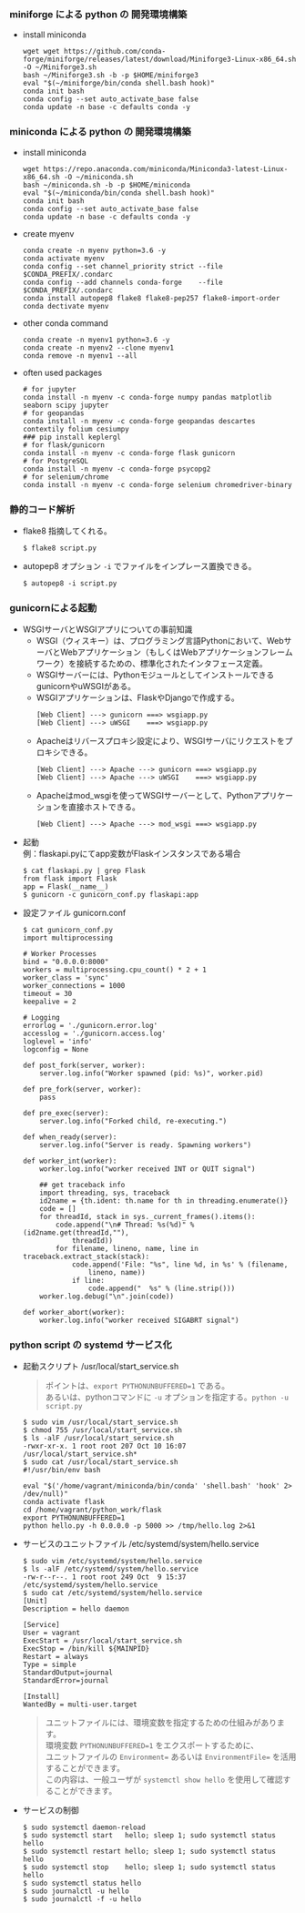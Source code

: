 ### miniforge による python の 開発環境構築
- install miniconda
  ```console
  wget wget https://github.com/conda-forge/miniforge/releases/latest/download/Miniforge3-Linux-x86_64.sh -O ~/Miniforge3.sh
  bash ~/Miniforge3.sh -b -p $HOME/miniforge3
  eval "$(~/miniforge/bin/conda shell.bash hook)"
  conda init bash
  conda config --set auto_activate_base false
  conda update -n base -c defaults conda -y
  ```

### miniconda による python の 開発環境構築
- install miniconda
  ```console
  wget https://repo.anaconda.com/miniconda/Miniconda3-latest-Linux-x86_64.sh -O ~/miniconda.sh
  bash ~/miniconda.sh -b -p $HOME/miniconda
  eval "$(~/miniconda/bin/conda shell.bash hook)"
  conda init bash
  conda config --set auto_activate_base false
  conda update -n base -c defaults conda -y
  ```
- create myenv
  ```console
  conda create -n myenv python=3.6 -y
  conda activate myenv
  conda config --set channel_priority strict --file $CONDA_PREFIX/.condarc
  conda config --add channels conda-forge    --file $CONDA_PREFIX/.condarc
  conda install autopep8 flake8 flake8-pep257 flake8-import-order 
  conda dectivate myenv
  ```
- other conda command
  ```console
  conda create -n myenv1 python=3.6 -y
  conda create -n myenv2 --clone myenv1
  conda remove -n myenv1 --all
  ```

- often used packages
  ```console
  # for jupyter
  conda install -n myenv -c conda-forge numpy pandas matplotlib seaborn scipy jupyter
  # for geopandas
  conda install -n myenv -c conda-forge geopandas descartes contextily folium cesiumpy
  ### pip install keplergl
  # for flask/gunicorn
  conda install -n myenv -c conda-forge flask gunicorn
  # for PostgreSQL
  conda install -n myenv -c conda-forge psycopg2
  # for selenium/chrome
  conda install -n myenv -c conda-forge selenium chromedriver-binary
  ```

### 静的コード解析
- flake8
  指摘してくれる。
  ```console
  $ flake8 script.py
  ```
- autopep8
  オプション ```-i``` でファイルをインプレース置換できる。
  ```console
  $ autopep8 -i script.py
  ```

### gunicornによる起動
- WSGIサーバとWSGIアプリについての事前知識
  - WSGI（ウィスキー）は、プログラミング言語Pythonにおいて、WebサーバとWebアプリケーション（もしくはWebアプリケーションフレームワーク）を接続するための、標準化されたインタフェース定義。
  - WSGIサーバーには、PythonモジュールとしてインストールできるgunicornやuWSGIがある。  
  - WSGIアプリケーションは、FlaskやDjangoで作成する。
    ```console
    [Web Client] ---> gunicorn ===> wsgiapp.py
    [Web Client] ---> uWSGI    ===> wsgiapp.py
    ```
  - Apacheはリバースプロキシ設定により、WSGIサーバにリクエストをプロキシできる。
    ```console
    [Web Client] ---> Apache ---> gunicorn ===> wsgiapp.py
    [Web Client] ---> Apache ---> uWSGI    ===> wsgiapp.py
    ```
  - Apacheはmod_wsgiを使ってWSGIサーバーとして、Pythonアプリケーションを直接ホストできる。
    ```console
    [Web Client] ---> Apache ---> mod_wsgi ===> wsgiapp.py
    ```
- 起動  
  例：flaskapi.pyにてapp変数がFlaskインスタンスである場合
  ```console
  $ cat flaskapi.py | grep Flask
  from flask import Flask
  app = Flask(__name__)
  $ gunicorn -c gunicorn_conf.py flaskapi:app
  ```
- 設定ファイル gunicorn.conf
  ```console
  $ cat gunicorn_conf.py 
  import multiprocessing
  
  # Worker Processes
  bind = "0.0.0.0:8000"
  workers = multiprocessing.cpu_count() * 2 + 1
  worker_class = 'sync'
  worker_connections = 1000
  timeout = 30
  keepalive = 2
  
  # Logging
  errorlog = './gunicorn.error.log'
  accesslog = './gunicorn.access.log'
  loglevel = 'info'
  logconfig = None
  
  def post_fork(server, worker):
      server.log.info("Worker spawned (pid: %s)", worker.pid)
  
  def pre_fork(server, worker):
      pass
  
  def pre_exec(server):
      server.log.info("Forked child, re-executing.")
  
  def when_ready(server):
      server.log.info("Server is ready. Spawning workers")
  
  def worker_int(worker):
      worker.log.info("worker received INT or QUIT signal")
  
      ## get traceback info
      import threading, sys, traceback
      id2name = {th.ident: th.name for th in threading.enumerate()}
      code = []
      for threadId, stack in sys._current_frames().items():
          code.append("\n# Thread: %s(%d)" % (id2name.get(threadId,""),
              threadId))
          for filename, lineno, name, line in traceback.extract_stack(stack):
              code.append('File: "%s", line %d, in %s' % (filename,
                  lineno, name))
              if line:
                  code.append("  %s" % (line.strip()))
      worker.log.debug("\n".join(code))
  
  def worker_abort(worker):
      worker.log.info("worker received SIGABRT signal")
  ```

### python script の systemd サービス化
- 起動スクリプト /usr/local/start_service.sh
  > ポイントは、```export PYTHONUNBUFFERED=1``` である。  
  > あるいは、pythonコマンドに ```-u``` オプションを指定する。```python -u script.py```
  
  ```console
  $ sudo vim /usr/local/start_service.sh
  $ chmod 755 /usr/local/start_service.sh
  $ ls -alF /usr/local/start_service.sh 
  -rwxr-xr-x. 1 root root 207 Oct 10 16:07 /usr/local/start_service.sh*
  $ sudo cat /usr/local/start_service.sh
  #!/usr/bin/env bash
  
  eval "$('/home/vagrant/miniconda/bin/conda' 'shell.bash' 'hook' 2> /dev/null)"
  conda activate flask
  cd /home/vagrant/python_work/flask
  export PYTHONUNBUFFERED=1
  python hello.py -h 0.0.0.0 -p 5000 >> /tmp/hello.log 2>&1
  ```
- サービスのユニットファイル /etc/systemd/system/hello.service 
  ```console
  $ sudo vim /etc/systemd/system/hello.service 
  $ ls -alF /etc/systemd/system/hello.service 
  -rw-r--r--. 1 root root 249 Oct  9 15:37 /etc/systemd/system/hello.service
  $ sudo cat /etc/systemd/system/hello.service 
  [Unit]
  Description = hello daemon
  
  [Service]
  User = vagrant
  ExecStart = /usr/local/start_service.sh
  ExecStop = /bin/kill ${MAINPID}
  Restart = always
  Type = simple
  StandardOutput=journal
  StandardError=journal 
  
  [Install]
  WantedBy = multi-user.target
  ```
  > ユニットファイルには、環境変数を指定するための仕組みがあります。  
  > 環境変数 ```PYTHONUNBUFFERED=1``` をエクスポートするために、  
  > ユニットファイルの ```Environment=``` あるいは ```EnvironmentFile=``` を活用することができます。  
  > この内容は、一般ユーザが ```systemctl show hello``` を使用して確認することができます。

- サービスの制御
  ```console
  $ sudo systemctl daemon-reload
  $ sudo systemctl start   hello; sleep 1; sudo systemctl status hello
  $ sudo systemctl restart hello; sleep 1; sudo systemctl status hello
  $ sudo systemctl stop    hello; sleep 1; sudo systemctl status hello
  $ sudo systemctl status hello
  $ sudo journalctl -u hello
  $ sudo journalctl -f -u hello
  ```


